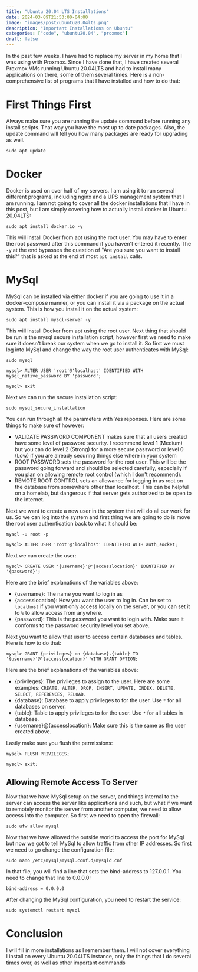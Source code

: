 ```yaml
---
title: "Ubuntu 20.04 LTS Installations"
date: 2024-03-09T21:53:00-04:00
image: "images/post/ubuntu20.04lts.png"
description: "Important Installations on Ubuntu"
categories: ["code", "ubuntu20.04", "proxmox"]
draft: false
---
```


In the past few weeks, I have had to replace my server in my home that I was using with Proxmox.  Since I have done that, I have created several Proxmox VMs running Ubuntu 20.04LTS and had to install many applications on there, some of them several times.  Here is a non-comprehensive list of programs that I have installed and how to do that:

# First Things First

Always make sure you are running the update command before running any install scripts.  That way you have the most up to date packages.  Also, the update command will tell you how many packages are ready for upgrading as well.

`sudo apt update`

# Docker

Docker is used on over half of my servers.  I am using it to run several different programs, including nginx and a UPS management system that I am running.  I am not going to cover all the docker installations that I have in this post, but I am simply covering how to actually install docker in Ubuntu 20.04LTS:

`sudo apt install docker.io -y`

This will install Docker from apt using the root user.  You may have to enter the root password after this command if you haven't entered it recently.  The `-y` at the end bypasses the question of "Are you sure you want to install this?" that is asked at the end of most `apt install` calls.

# MySql

MySql can be installed via either docker if you are going to use it in a docker-compose manner, or you can install it via a package on the actual system.  This is how you install it on the actual system:

`sudo apt install mysql-server -y`

This will install Docker from apt using the root user.  Next thing that should be run is the mysql secure installation script, however first we need to make sure it doesn't break our system when we go to install it.  So first we must log into MySql and change the way the root user authenticates with MySql:

`sudo mysql`

`mysql> ALTER USER 'root'@'localhost' IDENTIFIED WITH mysql_native_password BY 'password';`

`mysql> exit`

Next we can run the secure installation script:

`sudo mysql_secure_installation`

You can run through all the parameters with Yes reponses.  Here are some things to make sure of however:

- VALIDATE PASSWORD COMPONENT makes sure that all users created have some level of password security.  I recommend level 1 (Medium) but you can do level 2 (Strong) for a more secure password or level 0 (Low) if you are already securing things else where in your system
- ROOT PASSWORD sets the password for the root user.  This will be the password going forward and should be selected carefully, especially if you plan on allowing remote root control (which I don't recommend).
- REMOTE ROOT CONTROL sets an allowance for logging in as root on the database from somewhere other than localhost.  This can be helpful on a homelab, but dangerous if that server gets authorized to be open to the internet.

Next we want to create a new user in the system that will do all our work for us.  So we can log into the system and first thing we are going to do is move the root user authentication back to what it should be:

`mysql -u root -p`

`mysql> ALTER USER 'root'@'localhost' IDENTIFIED WITH auth_socket;`

Next we can create the user:

`mysql> CREATE USER '{username}'@'{accesslocation}' IDENTIFIED BY '{password}';`

Here are the brief explanations of the variables above:

- {username}: The name you want to log in as
- {accesslocation}: How you want the user to log in.  Can be set to `localhost` if you want only access locally on the server, or you can set it to `%` to allow access from anywhere.
- {password}: This is the password you want to login with.  Make sure it conforms to the password security level you set above.

Next you want to allow that user to access certain databases and tables.  Here is how to do that:

`mysql> GRANT {privileges} on {database}.{table} TO '{username}'@'{accesslocation}' WITH GRANT OPTION;`

Here are the brief explanations of the variables above:

- {privileges}: The privileges to assign to the user.  Here are some examples: `CREATE, ALTER, DROP, INSERT, UPDATE, INDEX, DELETE, SELECT, REFERENCES, RELOAD`.
- {database}: Database to apply privileges to for the user.  Use `*` for all databases on server.
- {table}: Table to apply privileges to for the user.  Use `*` for all tables in database.
- {username}@{accesslocation}: Make sure this is the same as the user created above.

Lastly make sure you flush the permissions:

`mysql> FLUSH PRIVILEGES;`

`mysql> exit;`

## Allowing Remote Access To Server

Now that we have MySql setup on the server, and things internal to the server can access the server like applications and such, but what if we want to remotely monitor the server from another computer, we need to allow access into the computer.  So first we need to open the firewall:

`sudo ufw allow mysql`

Now that we have allowed the outside world to access the port for MySql but now we got to tell MySql to allow traffic from other IP addresses.  So first we need to go change the configuration file:

`sudo nano /etc/mysql/mysql.conf.d/mysqld.cnf`

In that file, you will find a line that sets the bind-address to 127.0.0.1.  You need to change that line to 0.0.0.0:

`bind-address = 0.0.0.0`

After changing the MySql configuration, you need to restart the service:

`sudo systemctl restart mysql`

# Conclusion

I will fill in more installations as I remember them.  I will not cover everything I install on every Ubuntu 20.04LTS instance, only the things that I do several times over, as well as other important commands